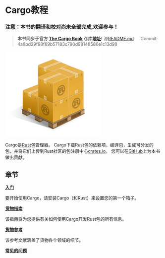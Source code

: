 # Cargo教程

### 注意：本书的翻译和校对尚未全部完成,欢迎参与！

> **本书同步于官方 [The Cargo Book](https://doc.rust-lang.org/cargo/guide/index.html) 仓库[地址](https://github.com/rust-lang/cargo/tree/master/src/doc/src)!**
> 源[README.md](https://github.com/rust-lang/cargo/blob/master/src/doc/src/index.md) &emsp; Commit: 4a8bd29f98f89b57183c790d98148586e1c13d98

![Cargo Logo](./images/Cargo-Logo-Small.png)

Cargo是[Rust]包管理器。 Cargo下载Rust包的依赖项，编译包，生成可分发的包，并将它们上传到Rust社区的包注册中心[crates.io]。 您可以在[GitHub]上为本书做出贡献。

## 章节

**[入门](getting-started/getting-started.html)**

要开始使用Cargo，请安装Cargo（和Rust）来设置您的第一个箱子。

**[货物指南](guide/guide.html)**

该指南将为您提供有关如何使用Cargo开发Rust包的所有信息。

**[货物参考](reference/reference.html)**

该参考文献涵盖了货物各个领域的细节。

**[常见的问题](faq.html)**

[rust]: https://www.rust-lang.org/
[crates.io]: https://crates.io/
[GitHub]: https://github.com/rust-lang/cargo/tree/master/src/doc/src
